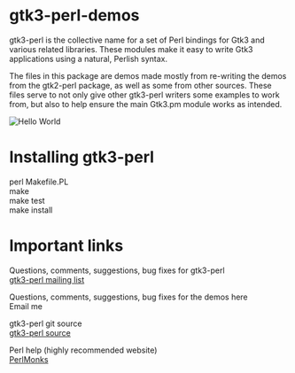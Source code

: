 gtk3-perl-demos
===============

gtk3-perl is the collective name for a set of Perl bindings for Gtk3 and various related libraries.
These modules make it easy to write Gtk3 applications using a natural, Perlish syntax.

The files in this package are demos made mostly from re-writing the demos from the gtk2-perl package,
as well as some from other sources.  These files serve to not only give other gtk3-perl writers some
examples to work from, but also to help ensure the main Gtk3.pm module works as intended.  

![Hello World](https://github.com/dave-theunsub/gtk3-perl-demos/blob/master/hello_world.png?raw=true "Hello World")

Installing gtk3-perl
====================
   perl Makefile.PL  
   make  
   make test  
   make install

Important links
===============

Questions, comments, suggestions, bug fixes for gtk3-perl  
[gtk3-perl mailing list](https://mail.gnome.org/archives/gtk-perl-list/)

Questions, comments, suggestions, bug fixes for the demos here  
Email me

gtk3-perl git source  
[gtk3-perl source](http://git.gnome.org/browse/perl-Gtk3/)

Perl help (highly recommended website)  
[PerlMonks](http://perlmonks.org)
